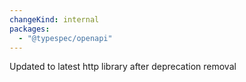 ```yaml
---
changeKind: internal
packages:
  - "@typespec/openapi"
---
```


Updated to latest http library after deprecation removal